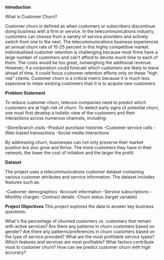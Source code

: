 **Introduction**

What is Customer Churn?

Customer churn is defined as when customers or subscribers discontinue doing business with a firm or service. In the telecommunications industry, customers can choose from a variety of service providers and actively switch from one to the next. The telecommunications business experiences an annual churn rate of 15-25 percent in this highly competitive market.
Individualized customer retention is challenging because most firms have a large number of customers and can't afford to devote much time to each of them. The costs would be too great, outweighing the additional revenue. However, if a corporation could forecast which customers are likely to leave ahead of time, it could focus customer retention efforts only on these "high risk" clients.
Customer churn is a critical metric because it is much less expensive to retain existing customers than it is to acquire new customers.

**Problem Statement**

To reduce customer churn, telecom companies need to predict which customers are at high risk of churn. To detect early signs of potential churn, one must first develop a holistic view of the customers and their interactions across numerous channels, including:

-Store/branch visits
-Product purchase histories
-Customer service calls
-Web-based transactions
-Social media interactions

By addressing churn, businesses can not only preserve their market position but also grow and thrive. The more customers they have in their network, the lower the cost of initiation and the larger the profit.

**Dataset**

The project uses a telecommunications customer dataset containing various customer attributes and service information. The dataset includes features such as:

-Customer demographics
-Account information
-Service subscriptions
-Monthly charges
-Contract details
-Churn status (target variable)

**Project Objectives**
This project explores the data to answer key business questions:

What's the percentage of churned customers vs. customers that remain with active services?
Are there any patterns in churn customers based on gender?
Are there any patterns/preferences in churn customers based on the type of service provided?
What are the most profitable service types?
Which features and services are most profitable?
What factors contribute most to customer churn?
How can we predict customer churn with high accuracy?
